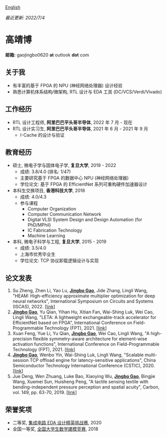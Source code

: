 [English](/)

*最近更新: 2022/7/4*

# 高靖博

**邮箱:** gaojingbo0620 **at** outlook **dot** com

## 关于我

* 有丰富的基于 FPGA 的 NPU (神经网络处理器) 设计经验
* 熟悉计算机体系结构/微架构, RTL 设计与 EDA 工具 (DC/VCS/Verdi/Vivado)

## 工作经历

* RTL 设计工程师, **阿里巴巴平头哥半导体**, 2022 年 7 月 - 现在
* RTL 设计实习生, **阿里巴巴平头哥半导体**, 2021 年 6 月 - 2021 年 9 月
    * I-Cache 的设计与验证

## 教育经历

* 硕士, 微电子学与固体电子学, **复旦大学**, 2019 - 2022
    * 成绩: 3.8/4.0 (排名: 1/47)
    * 主要研究基于 FPGA 的数据中心 NPU (神经网络处理器)
    * 学位论文: 基于 FPGA 的 EfficientNet 系列可重构硬件加速器设计
* 本科生交换项目, **香港科技大学**, 2018
    * 成绩: 4.0/4.3
    * 参与课程
        * Computer Organization
        * Computer Communication Network
        * Digital VLSI System Design and Design Automation (for PhD/MPhil)
        * IC Fabrication Technology
        * Machine Learning
* 本科, 微电子科学与工程, **复旦大学**, 2015 - 2019
    * 成绩: 3.5/4.0
    * 上海市优秀毕业生
    * 学位论文: TCP 协议卸载逻辑设计与实现

## 论文发表

1. Su Zheng, Zhen Li, Yao Lu, <u>**Jingbo Gao**</u>, Jide Zhang, Lingli Wang, "HEAM: High-efficiency approximate multiplier optimization for deep neural networks", International Symposium on Circuits and Systems (ISCAS), 2022. [[link](https://arxiv.org/abs/2201.08022)]
2. <u>**Jingbo Gao**</u>, Yu Qian, Yihan Hu, Xitian Fan, Wai-Shing Luk, Wei Cao, Lingli Wang, "LETA: A lightweight exchangeable-track accelerator for EfficientNet based on FPGA", International Conference on Field-Programmable Technology (FPT), 2021. [[link](https://ieeexplore.ieee.org/document/9609919)]
3. Xuan Feng, Yue Li, Yu Qian, <u>**Jingbo Gao**</u>, Wei Cao, Lingli Wang, "A high-precision flexible symmetry-aware architecture for element-wise activation functions", International Conference on Field-Programmable Technology (FPT), 2021. [[link](https://ieeexplore.ieee.org/document/9609865)]
4. <u>**Jingbo Gao**</u>, Wenbo Yin, Wai-Shing Luk, Lingli Wang, "Scalable multi-session TCP offload engine for latency-sensitive applications", China Semiconductor Technology International Conference (CSTIC), 2020. [[link](https://ieeexplore.ieee.org/document/9282453)]
5. Jue Deng, Wen Zhuang, Luke Bao, Xiaoying Wu, <u>**Jingbo Gao**</u>, Bingjie Wang, Xuemei Sun, Huisheng Peng, "A tactile sensing textile with bending-independent pressure perception and spatial acuity", Carbon, vol. 149, pp. 63-70, 2019. [[link](https://www.sciencedirect.com/science/article/pii/S0008622319303422)]

## 荣誉奖项

* 二等奖, [集成电路 EDA 设计精英挑战赛](https://eda.icisc.cn/), 2020
* 全国一等奖, [全国大学生数学建模竞赛](http://www.mcm.edu.cn/), 2018